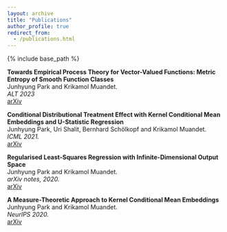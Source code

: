 ```yaml
---
layout: archive
title: "Publications"
author_profile: true
redirect_from:
  - /publications.html
---
```



{% include base_path %}



**Towards Empirical Process Theory for Vector-Valued Functions: Metric Entropy of Smooth Function Classes**  
Junhyung Park and Krikamol Muandet.  
*ALT 2023*  
[arXiv](https://arxiv.org/abs/2202.04415)


**Conditional Distributional Treatment Effect with Kernel Conditional Mean Embeddings and U-Statistic Regression**  
Junhyung Park, Uri Shalit, Bernhard Schölkopf and Krikamol Muandet.  
*ICML 2021.*  
[arXiv](https://arxiv.org/abs/2102.08208)


**Regularised Least-Squares Regression with Infinite-Dimensional Output Space**  
Junhyung Park and Krikamol Muandet.  
*arXiv notes, 2020.*  
[arXiv](https://arxiv.org/abs/2010.10973)


**A Measure-Theoretic Approach to Kernel Conditional Mean Embeddings**  
Junhyung Park and Krikamol Muandet.  
*NeurIPS 2020.*  
[arXiv](https://arxiv.org/abs/2002.03689)

